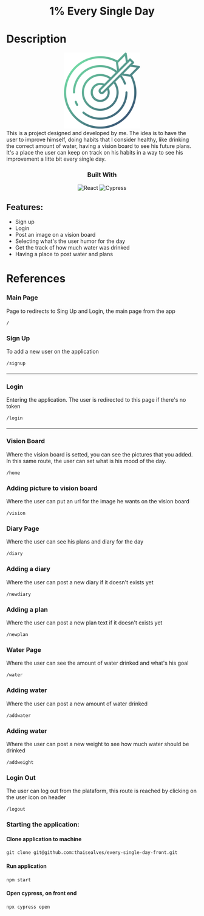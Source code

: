 <div align="center">
<h1>1% Every Single Day</h1>
</div>

# Description

<div align="center">
<img src="https://raw.githubusercontent.com/thaisealves/every-single-day-front/main/src/assets/images/target.png?raw=true" height="200px" alt="1%ESD" title="1%ESD"/>

</div>
This is a project designed and developed by me. The idea is to have the user to improve himself, doing habits that I consider healthy, like drinking the correct amount of water, having a vision board to see his future plans. It's a place the user can keep on track on his habits in a way to see his improvement a litte bit every single day.

<div align="center">

  <h3>Built With</h3>
  
  <img src="https://img.shields.io/badge/react-%2320232a.svg?style=for-the-badge&logo=react&logoColor=%2361DAFB" height="30px" alt="React" title="React"/>
  <img src="https://img.shields.io/badge/-cypress-%23E5E5E5?style=for-the-badge&logo=cypress&logoColor=058a5e" height="30px" alt="Cypress" title="Cypress"/>
</div>

## Features:

- Sign up
- Login
- Post an image on a vision board
- Selecting what's the user humor for the day
- Get the track of how much water was drinked
- Having a place to post water and plans

# References

### Main Page

Page to redirects to Sing Up and Login, the main page from the app

```
/
```

### Sign Up

To add a new user on the application

```
/signup
```

####

---

### Login

Entering the application. The user is redirected to this page if there's no token

```
/login
```

####

---

### Vision Board

Where the vision board is setted, you can see the pictures that you added. In this same route, the user can set what is his mood of the day.

```
/home
```

####

### Adding picture to vision board

Where the user can put an url for the image he wants on the vision board

```
/vision
```

####

### Diary Page

Where the user can see his plans and diary for the day

```
/diary
```

####

### Adding a diary

Where the user can post a new diary if it doesn't exists yet

```
/newdiary
```

####

### Adding a plan

Where the user can post a new plan text if it doesn't exists yet

```
/newplan
```

####

### Water Page

Where the user can see the amount of water drinked and what's his goal

```
/water
```

####

### Adding water

Where the user can post a new amount of water drinked

```
/addwater
```

####

### Adding water

Where the user can post a new weight to see how much water should be drinked

```
/addweight
```

####

### Login Out

The user can log out from the plataform, this route is reached by clicking on the user icon on header

```
/logout
```

####

### Starting the application:

#### Clone application to machine

```
git clone git@github.com:thaisealves/every-single-day-front.git
```

#### Run application

```
npm start
```

#### Open cypress, on front end

```
npx cypress open
```
